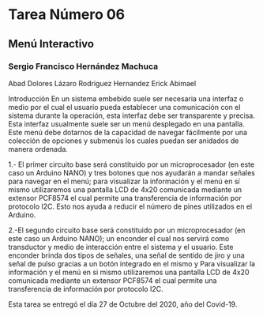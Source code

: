 # Tarea Número 06
## Menú Interactivo
### Sergio Francisco Hernández Machuca

Abad Dolores Lázaro
Rodriguez Hernandez Erick Abimael

Introducción
En un sistema embebido suele ser necesaria una interfaz o medio por el cual el usuario pueda establecer una
comunicación con el sistema durante la operación, esta interfaz debe ser transparente y precisa. Esta interfaz
usualmente suele ser un menú desplegado en una pantalla. Este menú debe dotarnos de la capacidad de navegar
fácilmente por una colección de opciones y submenús los cuales puedan ser anidados de manera ordenada.

1.- El primer circuito base será constituido por un microprocesador (en este caso un Arduino NANO) y tres botones
que nos ayudarán a mandar señales para navegar en el menú; para visualizar la información y el menú en sí mismo
utilizaremos una pantalla LCD de 4x20 comunicada mediante un extensor PCF8574 el cual permite una
transferencia de información por protocolo I2C. Esto nos ayuda a reducir el número de pines utilizados en el
Arduino.

2.-El segundo circuito base será constituido por un microprocesador (en este caso un Arduino NANO); un enconder
el cual nos servirá como transductor y medio de interacción entre el sistema y el usuario. Este enconder brinda
dos tipos de señales, una señal de sentido de jiro y una señal de pulso gracias a un botón integrado en el mismo y
Para visualizar la información y el menú en si mismo utilizaremos una pantalla LCD de 4x20 comunicada mediante
un extensor PCF8574 el cual permite una transferencia de información por protocolo I2C. 


Esta tarea se entregó el día 27 de Octubre del 2020, año del Covid-19.
